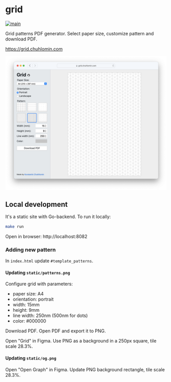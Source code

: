 # grid

[![main](https://github.com/chuhlomin/calendar/actions/workflows/main.yml/badge.svg)](https://github.com/chuhlomin/calendar/actions/workflows/main.yml)

Grid patterns PDF generator. Select paper size, customize pattern and download PDF.

https://grid.chuhlomin.com

![Screenshot](screenshot.png)

## Local development

It's a static site with Go-backend. To run it locally:

```bash
make run
```

Open in browser: http://localhost:8082

### Adding new pattern

In `index.html` update `#template_patterns`.

#### Updating `static/patterns.png`

Configure grid with parameters:

* paper size: A4
* orientation: portrait
* width: 15mm
* height: 9mm
* line width: 250nm (500nm for dots)
* color: #000000

Download PDF. Open PDF and export it to PNG.

Open "Grid" in Figma. Use PNG as a background in a 250px square, tile scale 28.3%.

#### Updating `static/og.png`

Open "Open Graph" in Figma. Update PNG background rectangle, tile scale 28.3%.
